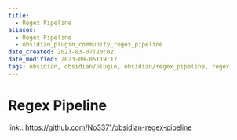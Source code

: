 ```yaml
---
title:
  - Regex Pipeline
aliases:
  - Regex Pipeline
  - obsidian_plugin_community_regex_pipeline
date_created: 2023-03-07T20:02
date_modified: 2023-09-05T19:17
tags: obsidian, obsidian/plugin, obsidian/regex_pipeline, regex
---
```

# Regex Pipeline

link:: <https://github.com/No3371/obsidian-regex-pipeline>
